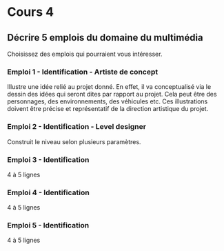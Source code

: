 # Cours 4
## Décrire 5 emplois du domaine du multimédia
Choisissez des emplois qui pourraient vous intéresser. 

### Emploi 1 - Identification - Artiste de concept
Illustre une idée relié au projet donné. En effet, il va conceptualisé via le dessin des idées qui seront dites par rapport au projet. Cela peut être des personnages, des environnements, des véhicules etc. Ces illustrations doivent être précise et représentatif de la direction artistique du projet. 

### Emploi 2 - Identification - Level designer
Construit le niveau selon plusieurs paramètres. 

### Emploi 3 - Identification
4 à 5 lignes 

### Emploi 4 - Identification
4 à 5 lignes

### Emploi 5 - Identification
4 à 5 lignes


